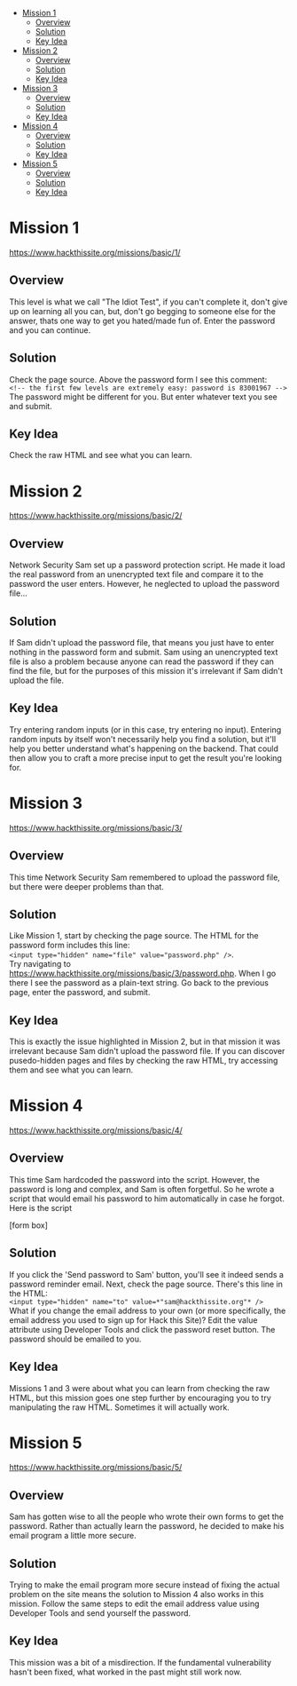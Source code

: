 - [Mission 1](#mission-1)
  * [Overview](#overview)
  * [Solution](#solution)
  * [Key Idea](#key-idea)
- [Mission 2](#mission-2)
  * [Overview](#overview-1)
  * [Solution](#solution-1)
  * [Key Idea](#key-idea-1)
- [Mission 3](#mission-3)
  * [Overview](#overview-2)
  * [Solution](#solution-2)
  * [Key Idea](#key-idea-2)
- [Mission 4](#mission-4)
  * [Overview](#overview-3)
  * [Solution](#solution-3)
  * [Key Idea](#key-idea-3)
- [Mission 5](#mission-5)
  * [Overview](#overview-4)
  * [Solution](#solution-4)
  * [Key Idea](#key-idea-4)

# Mission 1
https://www.hackthissite.org/missions/basic/1/

## Overview
This level is what we call "The Idiot Test", if you can't complete it, don't
give up on learning all you can, but, don't go begging to someone else for the
answer, thats one way to get you hated/made fun of. Enter the password and you
can continue.

## Solution
Check the page source. Above the password form I see this comment:  
`<!-- the first few levels are extremely easy: password is 83001967 -->`  
The password might be different for you. But enter whatever text you see and
submit.

## Key Idea
Check the raw HTML and see what you can learn.

# Mission 2
https://www.hackthissite.org/missions/basic/2/

## Overview
Network Security Sam set up a password protection script. He made it load the
real password from an unencrypted text file and compare it to the password the
user enters. However, he neglected to upload the password file...

## Solution
If Sam didn't upload the password file, that means you just have to enter
nothing in the password form and submit. Sam using an unencrypted text file is
also a problem because anyone can read the password if they can find the file,
but for the purposes of this mission it's irrelevant if Sam didn't upload the
file.

## Key Idea
Try entering random inputs (or in this case, try entering no input). Entering
random inputs by itself won't necessarily help you find a solution, but it'll
help you better understand what's happening on the backend. That could then
allow you to craft a more precise input to get the result you're looking for.

# Mission 3
https://www.hackthissite.org/missions/basic/3/

## Overview
This time Network Security Sam remembered to upload the password file, but
there were deeper problems than that.

## Solution
Like Mission 1, start by checking the page source. The HTML for the password
form includes this line:  
`<input type="hidden" name="file" value="password.php" />`.  
Try navigating to https://www.hackthissite.org/missions/basic/3/password.php.
When I go there I see the password as a plain-text string. Go back to the
previous page, enter the password, and submit.

## Key Idea
This is exactly the issue highlighted in Mission 2, but in that mission it was
irrelevant because Sam didn't upload the password file. If you can discover
pusedo-hidden pages and files by checking the raw HTML, try accessing them and
see what you can learn.

# Mission 4
https://www.hackthissite.org/missions/basic/4/

## Overview
This time Sam hardcoded the password into the script. However, the password is
long and complex, and Sam is often forgetful. So he wrote a script that would
email his password to him automatically in case he forgot. Here is the script

[form box]

## Solution
If you click the 'Send password to Sam' button, you'll see it indeed sends a
password reminder email. Next, check the page source. There's this line in the
HTML:  
`<input type="hidden" name="to" value=*"sam@hackthissite.org"* />`  
What if you change the email address to your own (or more specifically, the
email address you used to sign up for Hack this Site)? Edit the value
attribute using Developer Tools and click the password reset button. The
password should be emailed to you.

## Key Idea
Missions 1 and 3 were about what you can learn from checking the raw HTML, but
this mission goes one step further by encouraging you to try manipulating the
raw HTML. Sometimes it will actually work.

# Mission 5
https://www.hackthissite.org/missions/basic/5/

## Overview
Sam has gotten wise to all the people who wrote their own forms to get the
password. Rather than actually learn the password, he decided to make his
email program a little more secure.

## Solution
Trying to make the email program more secure instead of fixing the actual
problem on the site means the solution to Mission 4 also works in this
mission. Follow the same steps to edit the email address value using Developer
Tools and send yourself the password.

## Key Idea
This mission was a bit of a misdirection. If the fundamental vulnerability
hasn't been fixed, what worked in the past might still work now.
